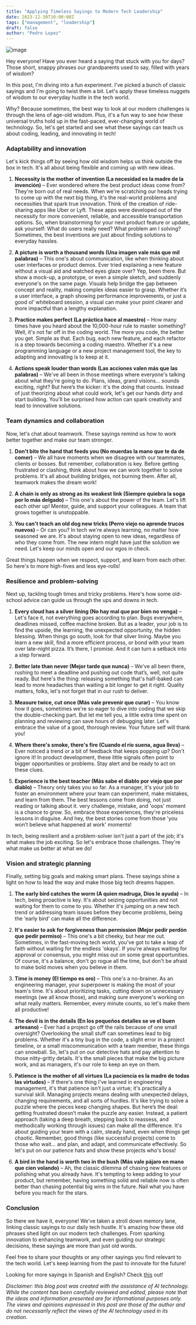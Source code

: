 ```yaml
---
title: "Applying Timeless Sayings to Modern Tech Leadership"
date: 2023-12-30T10:00:00Z
tags: ["management", "leadership"]
draft: false
author: "Pedro Lopez"
---
```


![image](/images/applying-timeless-sayings-to-modern-tech-leadership.jpg)

Hey everyone! Have you ever heard a saying that stuck with you for days? Those short, snappy phrases our grandparents used to say, filled with years of wisdom? 

In this post, I'm diving into a fun experiment. I've picked a bunch of classic sayings and I'm going to twist them a bit. Let's apply these timeless nuggets of wisdom to our everyday hustle in the tech world.

Why? Because sometimes, the best way to look at our modern challenges is through the lens of age-old wisdom. Plus, it's a fun way to see how these universal truths hold up in the fast-paced, ever-changing world of technology. So, let's get started and see what these sayings can teach us about coding, leading, and innovating in tech!

<!--more-->

### Adaptability and innovation

Let's kick things off by seeing how old wisdom helps us think outside the box in tech. It's all about being flexible and coming up with new ideas.

1. **Necessity is the mother of invention (La necesidad es la madre de la invención)** – Ever wondered where the best product ideas come from? They're born out of real needs. When we're scratching our heads trying to come up with the next big thing, it's the real-world problems and necessities that spark true innovation. Think of the creation of ride-sharing apps like Uber or Lyft. These apps were developed out of the necessity for more convenient, reliable, and accessible transportation options. So, when brainstorming for your next product feature or update, ask yourself: What do users really need? What problem am I solving? Sometimes, the best inventions are just about finding solutions to everyday hassles.

2. **A picture is worth a thousand words (Una imagen vale más que mil palabras)** – This one's about communication, like when thinking about user interfaces or product demos. Ever tried explaining a new feature without a visual aid and watched eyes glaze over? Yep, been there. But show a mock-up, a prototype, or even a simple sketch, and suddenly everyone's on the same page. Visuals help bridge the gap between concept and reality, making complex ideas easier to grasp. Whether it’s a user interface, a graph showing performance improvements, or just a good ol’ whiteboard session, a visual can make your point clearer and more impactful than a lengthy explanation.

3. **Practice makes perfect (La práctica hace al maestro)** – How many times have you heard about the 10,000-hour rule to master something? Well, it's not far off in the coding world. The more you code, the better you get. Simple as that. Each bug, each new feature, and each refactor is a step towards becoming a coding maestro. Whether it's a new programming language or a new project management tool, the key to adapting and innovating is to keep at it. 

4. **Actions speak louder than words (Las acciones valen más que las palabras)** – We've all been in those meetings where everyone's talking about what they're going to do. Plans, ideas, grand visions... sounds exciting, right? But here’s the kicker: it's the doing that counts. Instead of just theorizing about what could work, let's get our hands dirty and start building. You'll be surprised how action can spark creativity and lead to innovative solutions.

### Team dynamics and collaboration

Now, let's chat about teamwork. These sayings remind us how to work better together and make our team stronger.

1. **Don't bite the hand that feeds you (No muerdas la mano que te da de comer)** – We all have moments when we disagree with our teammates, clients or bosses. But remember, collaboration is key. Before getting frustrated or clashing, think about how we can work together to solve problems. It's all about building bridges, not burning them. After all, teamwork makes the dream work!

2. **A chain is only as strong as its weakest link (Siempre quiebra la soga por lo más delgado)** – This one's about the power of the team. Let's lift each other up! Mentor, guide, and support your colleagues. A team that grows together is unstoppable.

3. **You can't teach an old dog new tricks (Perro viejo no aprende trucos nuevos)** – Or can you? In tech we're always learning, no matter how seasoned we are. It's about staying open to new ideas, regardless of who they come from. The new intern might have just the solution we need. Let's keep our minds open and our egos in check.

Great things happen when we respect, support, and learn from each other. So here's to more high-fives and less eye-rolls!

### Resilience and problem-solving

Next up, tackling tough times and tricky problems. Here's how some old-school advice can guide us through the ups and downs in tech.

1. **Every cloud has a silver lining (No hay mal que por bien no venga)** – Let's face it, not everything goes according to plan.  Bugs everywhere, deadlines missed, coffee machine broken. But as a leader, your job is to find the upside, the learning, the unexpected opportunity, the hidden blessing. When things go south, look for that silver lining. Maybe you learn a new skill, find a more efficient process, or bond with your team over late-night pizza. It’s there, I promise. And it can turn a setback into a step forward.

2. **Better late than never (Mejor tarde que nunca)** – We've all been there, rushing to meet a deadline and pushing out code that’s, well, not quite ready. But here's the thing: releasing something that's half-baked can lead to more headaches than waiting a bit longer to get it right. Quality matters, folks, let's not forget that in our rush to deliver.

3. **Measure twice, cut once (Más vale prevenir que curar)** – You know how it goes, sometimes we're so eager to dive into coding that we skip the double-checking part. But let me tell you, a little extra time spent on planning and reviewing can save hours of debugging later. Let's embrace the value of a good, thorough review. Your future self will thank you!

4. **Where there's smoke, there's fire (Cuando el río suena, agua lleva)** – Ever noticed a trend or a bit of feedback that keeps popping up? Don't ignore it! In product development, these little signals often point to bigger opportunities or problems. Stay alert and be ready to act on these clues.

5. **Experience is the best teacher (Más sabe el diablo por viejo que por diablo)** – Theory only takes you so far. As a manager, it's your job to foster an environment where your team can experiment, make mistakes, and learn from them. The best lessons come from doing, not just reading or talking about it. very challenge, mistake, and 'oops' moment is a chance to grow. So, embrace those experiences, they're priceless lessons in disguise. And hey, the best stories come from those 'you won’t believe what happened at work' moments!

In tech, being resilient and a problem-solver isn't just a part of the job; it's what makes the job exciting. So let's embrace those challenges. They're what make us better at what we do!

### Vision and strategic planning

Finally, setting big goals and making smart plans. These sayings shine a light on how to lead the way and make those big tech dreams happen.

1. **The early bird catches the worm (A quien madruga, Dios le ayuda)** – In tech, being proactive is key. It's about seizing opportunities and not waiting for them to come to you. Whether it's jumping on a new tech trend or addressing team issues before they become problems, being the 'early bird' can make all the difference.

2. **It's easier to ask for forgiveness than permission (Mejor pedir perdón que pedir permiso)** – This one's a bit cheeky, but hear me out. Sometimes, in the fast-moving tech world, you've got to take a leap of faith without waiting for the endless 'okays'. If you're always waiting for approval or consensus, you might miss out on some great opportunities. Of course, it's a balance, don't go rogue all the time, but don't be afraid to make bold moves when you believe in them.

3. **Time is money (El tiempo es oro)** – This one's a no-brainer. As an engineering manager, your superpower is making the most of your team's time. It's about prioritizing tasks, cutting down on unnecessary meetings (we all know those), and making sure everyone's working on what really matters. Remember, every minute counts, so let's make them all productive!

4. **The devil is in the details (En los pequeños detalles se ve el buen artesano)** – Ever had a project go off the rails because of one small oversight? Overlooking the small stuff can sometimes lead to big problems. Whether it's a tiny bug in the code, a slight error in a project timeline, or a small miscommunication with a team member, these things can snowball. So, let's put on our detective hats and pay attention to those nitty-gritty details. It's the small pieces that make the big picture work, and as managers, it's our role to keep an eye on them.

5. **Patience is the mother of all virtues (La paciencia es la madre de todas las virtudes)** – If there's one thing I've learned in engineering management, it's that patience isn't just a virtue; it's practically a survival skill. Managing projects means dealing with unexpected delays, changing requirements, and all sorts of hurdles. It's like trying to solve a puzzle where the pieces keep changing shapes. But here’s the deal: getting frustrated doesn’t make the puzzle any easier. Instead, a patient approach (taking a deep breath, stepping back to reassess, and methodically working through issues) can make all the difference. It's about guiding your team with a calm, steady hand, even when things get chaotic. Remember, good things (like successful projects) come to those who wait... and plan, and adapt, and communicate effectively. So let's put on our patience hats and show these projects who's boss!

6. **A bird in the hand is worth two in the bush (Más vale pájaro en mano que cien volando)** – Ah, the classic dilemma of chasing new features or polishing what you already have. It's tempting to keep adding to your product, but remember, having something solid and reliable now is often better than chasing potential big wins in the future. Nail what you have before you reach for the stars.

### Conclusion

So there we have it, everyone! We've taken a stroll down memory lane, linking classic sayings to our daily tech hustle. It's amazing how these old phrases shed light on our modern tech challenges. From sparking innovation to enhancing teamwork, and even guiding our strategic decisions, these sayings are more than just old words.

Feel free to share your thoughts or any other sayings you find relevant to the tech world. Let's keep learning from the past to innovate for the future!

Looking for more sayings in Spanish and English? Check [this](https://en.wikiquote.org/wiki/Spanish_proverbs) out!

_Disclaimer: this blog post was created with the assistance of AI technology. While the content has been carefully reviewed and edited, please note that the ideas and information presented are for informational purposes only. The views and opinions expressed in this post are those of the author and do not necessarily reflect the views of the AI technology used in its creation._
